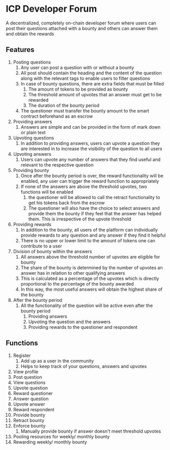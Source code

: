 # ICP Developer Forum
A decentralized, completely on-chain developer forum where users can post their questions attached with a bounty and others can answer them and obtain the rewards

## Features
1. Posting questions
	1. Any user can post a question with or without a bounty
	2. All post should contain the heading and the content of the question along with the relevant tags to enable users to filter questions
	3. In case of bounty questions, there are extra fields that must be filled
		1. The amount of tokens to be provided as bounty
		2. The threshold amount of upvotes that an answer must get to be rewarded
		3. The duration of the bounty period
	4. The questioner must transfer the bounty amount to the smart contract beforehand as an escrow
2. Providing answers
	1. Answers are simple and can be provided in the form of mark down or plain text
3. Upvoting questions
	1. In addition to providing answers, users can upvote a question they are interested in to increase the visibility of the question to all users
4. Upvoting answers
	1. Users can upvote any number of answers that they find useful and relevant to the respective question
5. Providing bounty
	1. Once after the bounty period is over, the reward functionality will be enabled, any user can trigger the reward function to appropriately
	2. If none of the answers are above the threshold upvotes, two functions will be enabled
		1. the questioner will be allowed to call the retract functionality to get his tokens back from the escrow
		2. The questioner will also have the choice to select answers and provide them the bounty if they feel that the answer has helped them. This is irrespective of the upvote threshold
6. Providing rewards
    1. In addition to the bounty, all users of the platform can individually provide rewards to any question and any answer if they find it helpful
    2. There is no upper or lower limit to the amount of tokens one can contribute to a user
7. Division of bounty within the answers
	1. All answers above the threshold number of upvotes are eligible for bounty
	2. The share of the bounty is determined by the number of upvotes an answer has in relation to other qualifying answers
	3. This is calculated as a percentage of the upvotes which is directly proportional to the percentage of the bounty awarded
	4. In this way, the most useful answers will obtain the highest share of the bounty
8. After the bounty period
    1. All the functionality of the question will be active even after the bounty period
        1. Providing answers
        2. Upvoting the question and the answers
        3. Providing rewards to the questioner and respondent
## Functions
1. Register
	1. Add up as a user in the community
	2. Helps to keep track of your questions, answers and upvotes
2. View profile
3. Post question
4. View questions
5. Upvote question
6. Reward questioner
7. Answer question
8. Upvote answer
9. Reward respondent
10. Provide bounty
11. Retract bounty
12. Enforce bounty
	1. Manually provide bounty if answer doesn't meet threshold upvotes
13. Pooling resources for weekly/ monthly bounty
14. Rewarding weekly/ monthly bounty